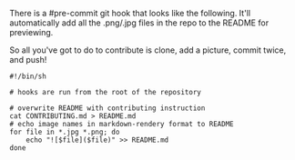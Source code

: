 There is a #pre-commit git hook that looks like the following. It'll automatically add all the .png/.jpg files in the repo to the README for previewing. 

So all you've got to do to contribute is clone, add a picture, commit twice, and push! 

```
#!/bin/sh

# hooks are run from the root of the repository

# overwrite README with contributing instruction
cat CONTRIBUTING.md > README.md
# echo image names in markdown-rendery format to README
for file in *.jpg *.png; do 
    echo "![$file]($file)" >> README.md
done
```

